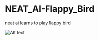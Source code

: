 # NEAT_AI-Flappy_Bird
neat ai learns to play flappy bird



![Alt text](/ss.gif?raw=true "Optional Title")
